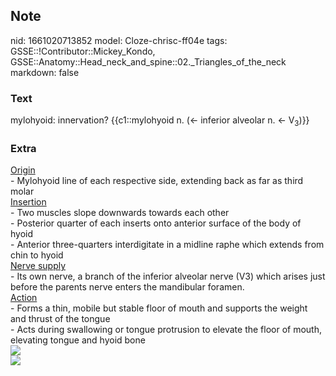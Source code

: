 ## Note
nid: 1661020713852
model: Cloze-chrisc-ff04e
tags: GSSE::!Contributor::Mickey_Kondo, GSSE::Anatomy::Head_neck_and_spine::02._Triangles_of_the_neck
markdown: false

### Text
mylohyoid: innervation? {{c1::mylohyoid n. (← inferior alveolar n.
← V<sub>3</sub>)}}

### Extra
<div>
  <u>Origin</u>
</div>
<div>
  - Mylohyoid line of each respective side, extending back as far
  as third molar
</div>
<div>
  <u>Insertion</u>
</div>
<div>
  <div>
    - Two muscles slope downwards towards each other
  </div>
  <div>
    - Posterior quarter of each inserts onto anterior surface of
    the body of hyoid
  </div>
  <div>
    - Anterior three-quarters interdigitate in a midline raphe
    which extends from chin to hyoid
  </div>
</div>
<div>
  <u>Nerve supply</u>
</div>
<div>
  - Its own nerve, a branch of the inferior alveolar nerve (V3)
  which arises just before the parents nerve enters the mandibular
  foramen.
</div>
<div>
  <u>Action</u>
</div>
<div>
  <div>
    - Forms a thin, mobile but stable floor of mouth and supports
    the weight and thrust of the tongue
  </div>
  <div>
    - Acts during swallowing or tongue protrusion to elevate the
    floor of mouth, elevating tongue and hyoid bone
  </div>
</div><img src="Gray177.png">
<div><img src=
"paste-9b6ea744a353831d5b371985e860df2b39c6d662.jpg"></div>

